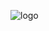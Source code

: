 ![logo](https://cloud.githubusercontent.com/assets/2707291/22547965/3f1d1c24-e955-11e6-9d5f-a4c580a653d8.png)
